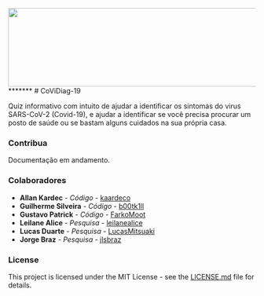 <img align="left" width="630" height="160" src="https://i.imgur.com/laxjXkz.png">
<br/><br/>
*******
# CoViDiag-19

Quiz informativo com intuito de ajudar a identificar os sintomas do virus SARS-CoV-2 (Covid-19), e ajudar a identificar se você precisa procurar um posto de saúde ou se bastam alguns cuidados na sua própria casa.

### Contribua

Documentação em andamento.

### Colaboradores

* **Allan Kardec** - *Código* - [kaardeco](https://github.com/kaardeco)
* **Guilherme Silveira** - *Código* - [b00tk1ll](https://github.com/b00tk1ll)
* **Gustavo Patrick** - *Código* - [FarkoMoot](https://github.com/FarkoMoot)
* **Leilane Alice** - *Pesquisa* - [leilanealice](#)
* **Lucas Duarte** - *Pesquisa* - [LucasMitsuaki](https://github.com/LucasMitsuaki)
* **Jorge Braz** - *Pesquisa* - [jlsbraz](https://github.com/jlsbraz)

### License

This project is licensed under the MIT License - see the [LICENSE.md](LICENSE.md) file for details.